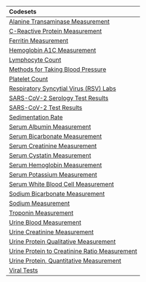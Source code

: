 |Codesets                                      |
|:---------------------------------------------|
|[Alanine Transaminase Measurement](https://pedsnet.github.io/Variable-Dictionary/pages/lab_meas/lab_2022_03_AlanineTransaminase_V1_md_page.html)|
|[C-Reactive Protein Measurement](https://pedsnet.github.io/Variable-Dictionary/pages/lab_meas/lab_2022_11_CReactiveProtein_pedsnet_V1_md_page.html)|
|[Ferritin Measurement](https://pedsnet.github.io/Variable-Dictionary/pages/lab_meas/lab_2022_11_FerritinTest_V1_md_page.html)|
|[Hemoglobin A1C Measurement](https://pedsnet.github.io/Variable-Dictionary/pages/lab_meas/lab_2022_04_HemoglobinA1CTest_V1_md_page.html)|
|[Lymphocyte Count](https://pedsnet.github.io/Variable-Dictionary/pages/lab_meas/lab_2022_02_LymphocyteCount_V1_md_page.html)|
|[Methods for Taking Blood Pressure](https://pedsnet.github.io/Variable-Dictionary/pages/lab_meas/lab_2023_01_BloodPressureMethods_V1_md_page.html)|
|[Platelet Count](https://pedsnet.github.io/Variable-Dictionary/pages/lab_meas/lab_2023_07_PlateletCount_V1_md_page.html)|
|[Respiratory Syncytial Virus (RSV) Labs](https://pedsnet.github.io/Variable-Dictionary/pages/lab_meas/lab_2021_11_RSV_V1_md_page.html)|
|[SARS-CoV-2 Serology Test Results](https://pedsnet.github.io/Variable-Dictionary/pages/lab_meas/lab_2021_11_SARSCoV2Serology_V1_md_page.html)|
|[SARS-CoV-2 Test Results](https://pedsnet.github.io/Variable-Dictionary/pages/lab_meas/lab_2021_11_SARSCoV2_V1_md_page.html)|
|[Sedimentation Rate](https://pedsnet.github.io/Variable-Dictionary/pages/lab_meas/lab_2022_02_SedimentationRate_V1_md_page.html)|
|[Serum Albumin Measurement](https://pedsnet.github.io/Variable-Dictionary/pages/lab_meas/lab_2022_08_SerumAlbumin_V1_md_page.html)|
|[Serum Bicarbonate Measurement](https://pedsnet.github.io/Variable-Dictionary/pages/lab_meas/lab_2022_04_SerumBicarbonate_V1_md_page.html)|
|[Serum Creatinine Measurement](https://pedsnet.github.io/Variable-Dictionary/pages/lab_meas/lab_2021_10_SerumCreatinine_V1_md_page.html)|
|[Serum Cystatin Measurement](https://pedsnet.github.io/Variable-Dictionary/pages/lab_meas/lab_2021_11_SerumCystatin_V1_md_page.html)|
|[Serum Hemoglobin Measurement](https://pedsnet.github.io/Variable-Dictionary/pages/lab_meas/lab_2022_03_SerumHemoglobin_V1_md_page.html)|
|[Serum Potassium Measurement](https://pedsnet.github.io/Variable-Dictionary/pages/lab_meas/lab_2022_03_SerumPotassium_V1_md_page.html)|
|[Serum White Blood Cell Measurement](https://pedsnet.github.io/Variable-Dictionary/pages/lab_meas/lab_2022_03_SerumWBC_V1_md_page.html)|
|[Sodium Bicarbonate Measurement](https://pedsnet.github.io/Variable-Dictionary/pages/lab_meas/lab_2022_02_SodiumBicarbonateLabs_V1_md_page.html)|
|[Sodium Measurement](https://pedsnet.github.io/Variable-Dictionary/pages/lab_meas/lab_2022_04_SodiumLabs_V1_md_page.html)|
|[Troponin Measurement](https://pedsnet.github.io/Variable-Dictionary/pages/lab_meas/px_2022_04_TroponinLabs_V1_md_page.html)|
|[Urine Blood Measurement](https://pedsnet.github.io/Variable-Dictionary/pages/lab_meas/lab_2021_01_UrineBlood_V1_md_page.html)|
|[Urine Creatinine Measurement](https://pedsnet.github.io/Variable-Dictionary/pages/lab_meas/lab_2021_11_UrineCreatinine_V1_md_page.html)|
|[Urine Protein Qualitative Measurement](https://pedsnet.github.io/Variable-Dictionary/pages/lab_meas/lab_2021_11_UrineProteinQualitative_V1_md_page.html)|
|[Urine Protein to Creatinine Ratio Measurement](https://pedsnet.github.io/Variable-Dictionary/pages/lab_meas/lab_2021_10_UrineProteintoCreatineRatio_V1_md_page.html)|
|[Urine Protein, Quantitative Measurement](https://pedsnet.github.io/Variable-Dictionary/pages/lab_meas/lab_2021_11_UrineProteinQuantitative_V1_md_page.html)|
|[Viral Tests](https://pedsnet.github.io/Variable-Dictionary/pages/lab_meas/lab_2018_04_ViralTest_V1_md_page.html)|
